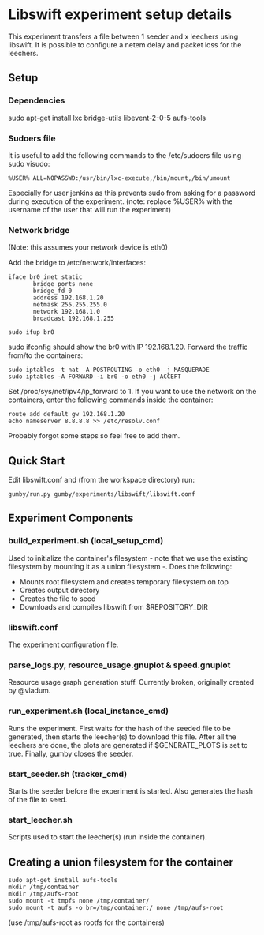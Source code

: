 Libswift experiment setup details
=================================

This experiment transfers a file between 1 seeder and x leechers using libswift. It is possible to configure a netem
delay and packet loss for the leechers.

## Setup ##

### Dependencies ###

sudo apt-get install lxc bridge-utils libevent-2-0-5 aufs-tools

### Sudoers file ###
It is useful to add the following commands to the /etc/sudoers file using sudo visudo:

```
%USER% ALL=NOPASSWD:/usr/bin/lxc-execute,/bin/mount,/bin/umount
```

Especially for user jenkins as this prevents sudo from asking for a password during execution of the experiment. 
(note: replace %USER% with the username of the user that will run the experiment)

### Network bridge ###

(Note: this assumes your network device is eth0)

Add the bridge to /etc/network/interfaces:

```
iface br0 inet static
       bridge_ports none
       bridge_fd 0
       address 192.168.1.20
       netmask 255.255.255.0
       network 192.168.1.0
       broadcast 192.168.1.255
```

```
sudo ifup br0
```

sudo ifconfig should show the br0 with IP 192.168.1.20.
Forward the traffic from/to the containers:

```
sudo iptables -t nat -A POSTROUTING -o eth0 -j MASQUERADE
sudo iptables -A FORWARD -i br0 -o eth0 -j ACCEPT
```

Set /proc/sys/net/ipv4/ip_forward to 1. If you want to use the network on the containers, enter the following commands inside the container:

```
route add default gw 192.168.1.20
echo nameserver 8.8.8.8 >> /etc/resolv.conf
```

Probably forgot some steps so feel free to add them.

## Quick Start ##

Edit libswift.conf and (from the workspace directory) run:

```
gumby/run.py gumby/experiments/libswift/libswift.conf
```

## Experiment Components ##

### build_experiment.sh (local_setup_cmd) ###

Used to initialize the container's filesystem - note that we use the existing filesystem by mounting it as a union
filesystem -. Does the following:
- Mounts root filesystem and creates temporary filesystem on top
- Creates output directory
- Creates the file to seed 
- Downloads and compiles libswift from $REPOSITORY_DIR 

### libswift.conf ###

The experiment configuration file.

### parse_logs.py, resource_usage.gnuplot & speed.gnuplot ###

Resource usage graph generation stuff. Currently broken, originally created by @vladum.

### run_experiment.sh (local_instance_cmd) ###
Runs the experiment. First waits for the hash of the seeded file to be generated, then starts the leecher(s) to download
this file. After all the leechers are done, the plots are generated if $GENERATE_PLOTS is set to true. Finally, gumby 
closes the seeder.

### start_seeder.sh (tracker_cmd) ###
Starts the seeder before the experiment is started. Also generates the hash of the file to seed.

### start_leecher.sh  ###
Scripts used to start the leecher(s) (run inside the container).


## Creating a union filesystem for the container ##

```
sudo apt-get install aufs-tools
mkdir /tmp/container
mkdir /tmp/aufs-root
sudo mount -t tmpfs none /tmp/container/
sudo mount -t aufs -o br=/tmp/container:/ none /tmp/aufs-root
```

(use /tmp/aufs-root as rootfs for the containers)